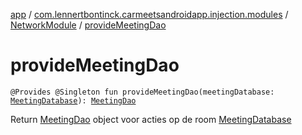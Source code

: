 [app](../../index.md) / [com.lennertbontinck.carmeetsandroidapp.injection.modules](../index.md) / [NetworkModule](index.md) / [provideMeetingDao](./provide-meeting-dao.md)

# provideMeetingDao

`@Provides @Singleton fun provideMeetingDao(meetingDatabase: `[`MeetingDatabase`](../../com.lennertbontinck.carmeetsandroidapp.roomdatabase/-meeting-database/index.md)`): `[`MeetingDao`](../../com.lennertbontinck.carmeetsandroidapp.roomdatabase/-meeting-dao/index.md)

Return [MeetingDao](../../com.lennertbontinck.carmeetsandroidapp.roomdatabase/-meeting-dao/index.md) object voor acties op de room [MeetingDatabase](../../com.lennertbontinck.carmeetsandroidapp.roomdatabase/-meeting-database/index.md)

